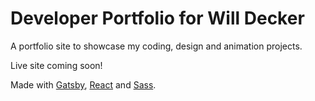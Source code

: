 # Developer Portfolio for Will Decker

A portfolio site to showcase my coding, design and animation projects.

Live site coming soon!

Made with 
[Gatsby](https://www.gatsbyjs.org/), 
[React](https://reactjs.org/) and 
[Sass](https://sass-lang.com/).
